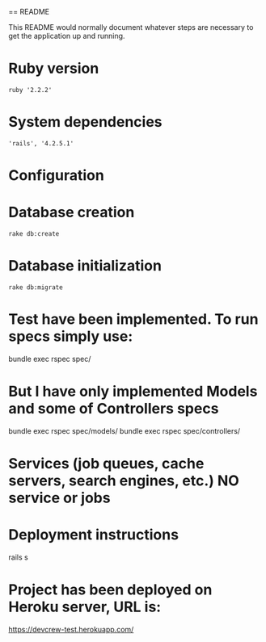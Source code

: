== README

This README would normally document whatever steps are necessary to get the
application up and running.

# Ruby version
    ruby '2.2.2'
# System dependencies
    'rails', '4.2.5.1'
# Configuration

# Database creation
    rake db:create
# Database initialization
    rake db:migrate

# Test have been implemented. To run specs simply use:
 bundle exec rspec spec/
# But I have only implemented Models and some of Controllers specs
bundle exec rspec spec/models/
bundle exec rspec spec/controllers/

# Services (job queues, cache servers, search engines, etc.) NO service or jobs

# Deployment instructions
rails s

# Project has been deployed on Heroku server, URL is:
https://devcrew-test.herokuapp.com/